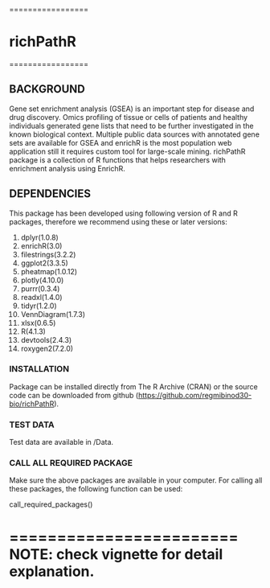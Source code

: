 =================
# richPathR
=================

## BACKGROUND

Gene set enrichment analysis (GSEA) is an important step for disease and drug
discovery. Omics profiling of tissue or cells of patients and healthy
individuals generated gene lists that need to be further investigated in the
known biological context. Multiple public data sources with annotated gene sets
are available for GSEA and enrichR is the most population web application still
it requires custom tool for large-scale mining. richPathR package is a collection
of R functions that helps researchers with enrichment analysis using EnrichR.

## DEPENDENCIES

This package has been developed using following version of R and R packages,
therefore we recommend using these or later versions:

1. dplyr(1.0.8)
2. enrichR(3.0)
3. filestrings(3.2.2)
4. ggplot2(3.3.5)
5. pheatmap(1.0.12)
6. plotly(4.10.0)
7. purrr(0.3.4)
5. readxl(1.4.0)
6. tidyr(1.2.0)
7. VennDiagram(1.7.3)
8. xlsx(0.6.5)  
9. R(4.1.3)
10. devtools(2.4.3)
11. roxygen2(7.2.0)

### INSTALLATION

Package can be installed directly from The R Archive (CRAN) or the source code
can be downloaded from github (https://github.com/regmibinod30-bio/richPathR). 

### TEST DATA

Test data are available in /Data.

### CALL ALL REQUIRED PACKAGE

Make sure the above packages are available in your computer. For calling all these
packages, the following function can be used:

call_required_packages() 

========================
NOTE: check vignette for detail explanation. 
========================


